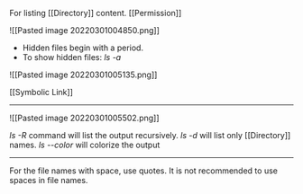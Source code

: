 For listing [[Directory]] content.
[[Permission]]

![[Pasted image 20220301004850.png]]

* Hidden files begin with a period.
* To show hidden files: *ls -a*

![[Pasted image 20220301005135.png]]

[[Symbolic Link]]

--------------------------

![[Pasted image 20220301005502.png]]


*ls -R* command will list the output recursively.
*ls -d* will list only [[Directory]] names.
*ls --color* will colorize the output

------------------------

For the file names with space, use quotes. It is not recommended to use spaces in file names.